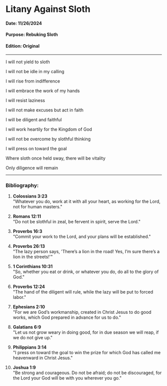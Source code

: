 # Litany Against Sloth
#### Date: 11/26/2024
#### Purpose: Rebuking Sloth
#### Edition: Original
____

I will not yield to sloth

I will not be idle in my calling

I will rise from indifference

I will embrace the work of my hands

I will resist laziness

I will not make excuses but act in faith

I will be diligent and faithful

I will work heartily for the Kingdom of God

I will not be overcome by slothful thinking

I will press on toward the goal

Where sloth once held sway, there will be vitality

Only diligence will remain 

___
### **Bibliography:**

1. **Colossians 3:23**  
   "Whatever you do, work at it with all your heart, as working for the Lord, not for human masters."

2. **Romans 12:11**  
   "Do not be slothful in zeal, be fervent in spirit, serve the Lord."

3. **Proverbs 16:3**  
   "Commit your work to the Lord, and your plans will be established."

4. **Proverbs 26:13**  
   "The lazy person says, 'There’s a lion in the road! Yes, I’m sure there’s a lion in the streets!'"

5. **1 Corinthians 10:31**  
   "So, whether you eat or drink, or whatever you do, do all to the glory of God."

6. **Proverbs 12:24**  
   "The hand of the diligent will rule, while the lazy will be put to forced labor."

7. **Ephesians 2:10**  
   "For we are God’s workmanship, created in Christ Jesus to do good works, which God prepared in advance for us to do."

8. **Galatians 6:9**  
   "Let us not grow weary in doing good, for in due season we will reap, if we do not give up."

9. **Philippians 3:14**  
   "I press on toward the goal to win the prize for which God has called me heavenward in Christ Jesus."

10. **Joshua 1:9**  
   "Be strong and courageous. Do not be afraid; do not be discouraged, for the Lord your God will be with you wherever you go."
